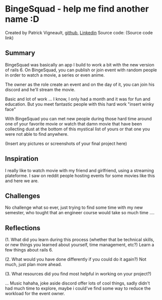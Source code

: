 # BingeSquad - help me find another name :D

Created by Patrick Vigneault, [github](https://github.com/vigpatrick), [Linkedin](https://www.linkedin.com/in/patrick-vigneault-84b50884/)
Source code: (Source code link)

## Summary

BingeSquad was basically an app I build to work a bit with the new version of rails 6. On BingeSquad, you can publish or join event with random people in order to watch a movie, a series or even anime.

The owner as the role create an event and on the day of it, you can join his discord and he'll stream the movie.

Basic and lot of work ... I know, I only had a month and it was for fun and education. But you meet fantastic people with this hard work "insert winky face"

With BingeSquad you can met new people during those hard time around one of your favorite movie or watch that damn movie that have been collecting dust at the bottom of this mystical list of yours or that one you were not able to find anywhere.

(Insert any pictures or screenshots of your final project here)

## Inspiration

I really like to watch movie with my friend and girlfriend, using a streaming plateforme. I saw on reddit people hosting events for some movies like this and here we are.

## Challenges

No challenge what so ever, just trying to find some time with my new semester, who tought that an engineer course would take so much time ....

## Reflections

(1. What did you learn during this process (whether that be technical skills, or new things you learned about yourself, time management, etc?)
Learn a few things about rails 6.

(2. What would you have done differently if you could do it again?)
Not much, just plan more ahead.

(3. What resources did you find most helpful in working on your project?)

... Music hahaha, joke aside discord offer lots of cool things, sadly didn't had much time to explore, maybe i could've find some way to reduce the workload for the event owner.